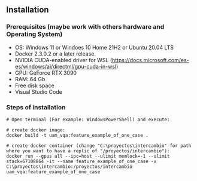 ## Installation

### Prerequisites (maybe work with others hardware and Operating System)
- OS: Windows 11 or Windoes 10 Home 21H2 or Ubuntu 20.04 LTS
- Docker 2.3.0.2 or a later release.
- NVIDIA CUDA-enabled driver for WSL (https://docs.microsoft.com/es-es/windows/ai/directml/gpu-cuda-in-wsl)
- GPU: GeForce RTX 3090
- RAM: 64 Gb
- Free disk space
- Visual Studio Code

### Steps of installation
```
# Open terminal (For example: WindowsPowerShell) and execute:

# create docker image:
docker build -t uam_vqa:feature_example_of_one_case .

# create docker container (change "C:\proyectos\intercambio" for path where you want to have a replic of "/proyectos/intercambio"):
docker run --gpus all --ipc=host --ulimit memlock=-1 --ulimit stack=67108864 -it --name feature_example_of_one_case -v C:\proyectos\intercambio:/proyectos/intercambio uam_vqa:feature_example_of_one_case
```
